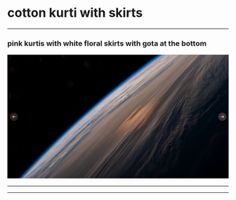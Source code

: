 # cotton kurti with skirts
***
### pink kurtis with white floral skirts with gota at the bottom 
![Earth](image.png)
***
***